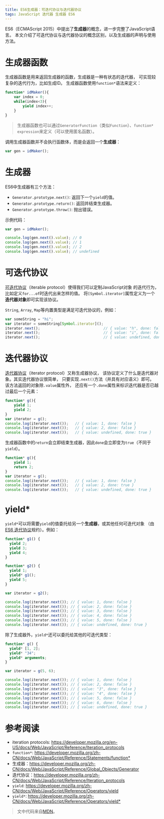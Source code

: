 ```yaml
---
title: ES6生成器：可迭代协议与迭代器协议
tags: JavaScript 迭代器 生成器 ES6
---
```


ES6（ECMAScript 2015）中提出了**生成器**的概念，进一步完整了JavaScript语言。
本文介绍了可迭代协议与迭代器协议的概念区别，以及生成器的声明与使用方法。

# 生成器函数

生成器函数是用来返回生成器的函数，生成器是一种有状态的迭代器，
可实现较复杂的迭代行为，比如生成ID。
生成器函数使用`function*`语法来定义：

```javascript
function* idMaker(){
    var index = 0;
    while(index<3){
        yield index++;
    }
}
```

> 生成器函数也可以通过`GeneratorFunction`（类似`Function`）、`function* expression`来定义（可以使用匿名函数）。

<!--more-->

调用生成器函数并不会执行函数体，而是会返回一个**生成器**：

```javascript
var gen = idMaker();
```

# 生成器

ES6中生成器有三个方法：

* `Generator.prototype.next()`: 返回下一个`yield`的值。
* `Generator.prototype.return()`: 返回并结束生成器。
* `Generator.prototype.throw()`: 抛出错误。

示例代码：

```javascript
var gen = idMaker();

console.log(gen.next().value); // 0
console.log(gen.next().value); // 1
console.log(gen.next().value); // 2
console.log(gen.next().value); // undefined
```

# 可迭代协议

[可迭代协议][iteration-protocols]（iterable protocol）使得我们可以定制JavaScript对象
的迭代行为，比如定义`for...of`时迭代出来怎样的值。
将`[Symbol.iterator]`属性定义为一个**迭代器对象**即可实现该协议。

`String`, `Array`, `Map`等内置类型是满足可迭代协议的，例如：

```javascript
var someString = "hi";
var iterator = someString[Symbol.iterator]();
iterator.next();                             // { value: "h", done: false }
iterator.next();                             // { value: "i", done: false }
iterator.next();                             // { value: undefined, done: true }
```

# 迭代器协议

[迭代器协议][iteration-protocols]（iterator protocol）又称生成器协议，
该协议定义了什么是迭代器对象。其实迭代器协议很简单，
只要实现`.next()`方法（并具有对应语义）即可。
该方法返回的对象除`.value`属性外，
还应有一个`.done`属性来标识迭代器是否已越过最后一个元素：

```javascript
function* g(){
    yield 1;
    yield 2;
}
var iterator = g();
console.log(iterator.next());   // { value: 1, done: false }
console.log(iterator.next());   // { value: 2, done: false }
console.log(iterator.next());   // { value: undefined, done: true }
```

生成器函数中的`return`会立即结束生成器，因此`done`会立即变为`true`（不同于`yield`）。

```javascript
function* g(){
    yield 1;
    return 2;
}
var iterator = g();
console.log(iterator.next());   // { value: 1, done: false }
console.log(iterator.next());   // { value: 2, done: true }
console.log(iterator.next());   // { value: undefined, done: true }
```

# yield*

`yield*`可以将需要`yield`的值委托给另一个**生成器**，或其他任何可迭代对象
（由[ES6 迭代协议][iteration-protocols]规约）。例如：

```javascript
function* g1() {
  yield 2;
  yield 3;
  yield 4;
}

function* g2() {
  yield 1;
  yield* g1();
  yield 5;
}

var iterator = g2();

console.log(iterator.next()); // { value: 1, done: false }
console.log(iterator.next()); // { value: 2, done: false }
console.log(iterator.next()); // { value: 3, done: false }
console.log(iterator.next()); // { value: 4, done: false }
console.log(iterator.next()); // { value: 5, done: false }
console.log(iterator.next()); // { value: undefined, done: true }
```

除了生成器外，`yield*`还可以委托给其他的可迭代类型：

```javascript
function* g() {
  yield* [1, 2];
  yield* "34";
  yield* arguments;
}

var iterator = g(5, 6);

console.log(iterator.next()); // { value: 1, done: false }
console.log(iterator.next()); // { value: 2, done: false }
console.log(iterator.next()); // { value: "3", done: false }
console.log(iterator.next()); // { value: "4", done: false }
console.log(iterator.next()); // { value: 5, done: false }
console.log(iterator.next()); // { value: 6, done: false }
console.log(iterator.next()); // { value: undefined, done: true }
```

# 参考阅读

* iteration protocols: <https://developer.mozilla.org/en-US/docs/Web/JavaScript/Reference/Iteration_protocols>
* `function*`: <https://developer.mozilla.org/zh-CN/docs/Web/JavaScript/Reference/Statements/function*>
* 生成器：<https://developer.mozilla.org/zh-CN/docs/Web/JavaScript/Reference/Global_Objects/Generator>
* 迭代协议：<https://developer.mozilla.org/zh-CN/docs/Web/JavaScript/Reference/Iteration_protocols>
* `yield`: <https://developer.mozilla.org/zh-CN/docs/Web/JavaScript/Reference/Operators/yield>
* `yield*`: <https://developer.mozilla.org/zh-CN/docs/Web/JavaScript/Reference/Operators/yield*>

> 文中代码来自[MDN][mdn]。

[mdn]: https://developer.mozilla.org
[iteration-protocols]: https://developer.mozilla.org/zh-CN/docs/Web/JavaScript/Reference/Iteration_protocols
